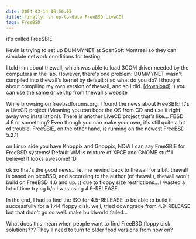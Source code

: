 ```yaml
---
date: 2004-03-14 06:56:05
title: finally! an up-to-date FreeBSD LiveCD!
tags: FreeBSD
---
```


it's called FreeSBIE

Kevin is trying to set up DUMMYNET at ScanSoft Montreal so they can simulate network conditions for testing.

I told him about thewall, which was able to load 3COM driver needed by the computers in the lab. However, there's one problem: DUMMYNET wasn't compiled into thewall's kernel by default :(
so what do you do? I thought about compiling my own version of thewall, and so I did. [[download]](/files/bsd/thewall.incl.dummynet.flp) :)
you can use the same driver.flp from thewall's website

While browsing on freebsdforums.org, I found the news about FreeSBIE! It's a LiveCD project (Meaning you can boot the OS from CD and use it right away w/o installation!).
There is another LiveCD project that's like... FBSD 4.6 or something? Even though you can make your own, it's still quite a bit of trouble. FreeSBIE, on the other hand, is running on the newest FreeBSD 5.2.1!

on Linux side you have Knoppix and Gnoppix, NOW I can say FreeSBIE for FreeBSD systems!
Default WM is mixture of XFCE and GNOME stuff I believe! It looks awesome! :D

ok so that's the good news...
let me rewind back to thewall for a bit. thewall is based on picoBSD, and according to the author (of thewall), thewall won't build on FreeBSD 4.6 and up. :( due to floppy size restrictions...
I wasted a lot of time trying b/c I was using 4.9-RELEASE.

In the end, I had to find the ISO for 4.5-RELEASE to be able to build it successfully for a 1.44 floppy disk.
well, tried downgrade from 4.9-RELEASE but that didn't go so well. make buildworld failed...

What does this mean when people want to find FreeBSD floppy disk solutions??? They'll need to turn to older fbsd versions from now on?
